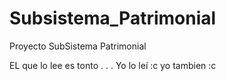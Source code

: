 Subsistema_Patrimonial
======================

Proyecto SubSistema Patrimonial 

EL que lo lee es tonto
. . . Yo lo leí :c
yo tambien :c
